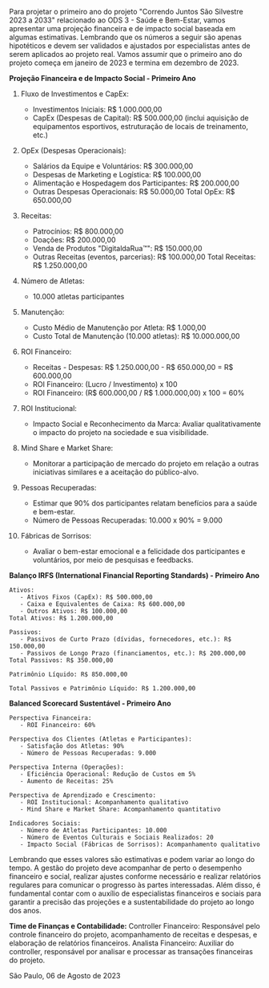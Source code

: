Para projetar o primeiro ano do projeto "Correndo Juntos São Silvestre 2023 a 2033" relacionado ao ODS 3 - Saúde e Bem-Estar, vamos apresentar uma projeção financeira e de impacto social baseada em algumas estimativas. Lembrando que os números a seguir são apenas hipotéticos e devem ser validados e ajustados por especialistas antes de serem aplicados ao projeto real. Vamos assumir que o primeiro ano do projeto começa em janeiro de 2023 e termina em dezembro de 2023.

**Projeção Financeira e de Impacto Social - Primeiro Ano**

1. Fluxo de Investimentos e CapEx:
   - Investimentos Iniciais: R$ 1.000.000,00
   - CapEx (Despesas de Capital): R$ 500.000,00 (inclui aquisição de equipamentos esportivos, estruturação de locais de treinamento, etc.)

2. OpEx (Despesas Operacionais):
   - Salários da Equipe e Voluntários: R$ 300.000,00
   - Despesas de Marketing e Logística: R$ 100.000,00
   - Alimentação e Hospedagem dos Participantes: R$ 200.000,00
   - Outras Despesas Operacionais: R$ 50.000,00
   Total OpEx: R$ 650.000,00

3. Receitas:
   - Patrocínios: R$ 800.000,00
   - Doações: R$ 200.000,00
   - Venda de Produtos "DigitaldaRua™": R$ 150.000,00
   - Outras Receitas (eventos, parcerias): R$ 100.000,00
   Total Receitas: R$ 1.250.000,00

4. Número de Atletas:
   - 10.000 atletas participantes

5. Manutenção:
   - Custo Médio de Manutenção por Atleta: R$ 1.000,00
   - Custo Total de Manutenção (10.000 atletas): R$ 10.000.000,00

6. ROI Financeiro:
   - Receitas - Despesas: R$ 1.250.000,00 - R$ 650.000,00 = R$ 600.000,00
   - ROI Financeiro: (Lucro / Investimento) x 100
   - ROI Financeiro: (R$ 600.000,00 / R$ 1.000.000,00) x 100 = 60%

7. ROI Institucional:
   - Impacto Social e Reconhecimento da Marca: Avaliar qualitativamente o impacto do projeto na sociedade e sua visibilidade.

8. Mind Share e Market Share:
   - Monitorar a participação de mercado do projeto em relação a outras iniciativas similares e a aceitação do público-alvo.

9. Pessoas Recuperadas:
   - Estimar que 90% dos participantes relatam benefícios para a saúde e bem-estar.
   - Número de Pessoas Recuperadas: 10.000 x 90% = 9.000

10. Fábricas de Sorrisos:
    - Avaliar o bem-estar emocional e a felicidade dos participantes e voluntários, por meio de pesquisas e feedbacks.

**Balanço IRFS (International Financial Reporting Standards) - Primeiro Ano**
```
Ativos:
   - Ativos Fixos (CapEx): R$ 500.000,00
   - Caixa e Equivalentes de Caixa: R$ 600.000,00
   - Outros Ativos: R$ 100.000,00
Total Ativos: R$ 1.200.000,00

Passivos:
   - Passivos de Curto Prazo (dívidas, fornecedores, etc.): R$ 150.000,00
   - Passivos de Longo Prazo (financiamentos, etc.): R$ 200.000,00
Total Passivos: R$ 350.000,00

Patrimônio Líquido: R$ 850.000,00

Total Passivos e Patrimônio Líquido: R$ 1.200.000,00
```

**Balanced Scorecard Sustentável - Primeiro Ano**
```
Perspectiva Financeira:
   - ROI Financeiro: 60%

Perspectiva dos Clientes (Atletas e Participantes):
   - Satisfação dos Atletas: 90%
   - Número de Pessoas Recuperadas: 9.000

Perspectiva Interna (Operações):
   - Eficiência Operacional: Redução de Custos em 5%
   - Aumento de Receitas: 25%

Perspectiva de Aprendizado e Crescimento:
   - ROI Institucional: Acompanhamento qualitativo
   - Mind Share e Market Share: Acompanhamento quantitativo

Indicadores Sociais:
   - Número de Atletas Participantes: 10.000
   - Número de Eventos Culturais e Sociais Realizados: 20
   - Impacto Social (Fábricas de Sorrisos): Acompanhamento qualitativo
```

Lembrando que esses valores são estimativas e podem variar ao longo do tempo. A gestão do projeto deve acompanhar de perto o desempenho financeiro e social, realizar ajustes conforme necessário e realizar relatórios regulares para comunicar o progresso às partes interessadas. Além disso, é fundamental contar com o auxílio de especialistas financeiros e sociais para garantir a precisão das projeções e a sustentabilidade do projeto ao longo dos anos.

**Time de Finanças e Contabilidade:**
Controller Financeiro: Responsável pelo controle financeiro do projeto, acompanhamento de receitas e despesas, e elaboração de relatórios financeiros.
Analista Financeiro: Auxiliar do controller, responsável por analisar e processar as transações financeiras do projeto.

São Paulo,  06 de Agosto de 2023
